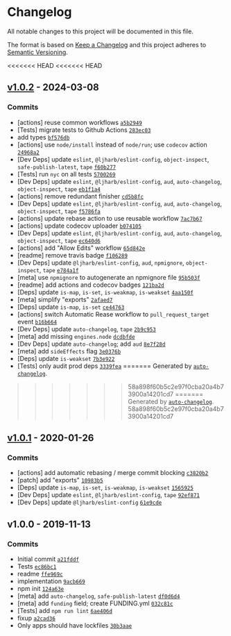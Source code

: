 # Changelog

All notable changes to this project will be documented in this file.

The format is based on [Keep a Changelog](https://keepachangelog.com/en/1.0.0/)
and this project adheres to [Semantic Versioning](https://semver.org/spec/v2.0.0.html).

<<<<<<< HEAD
<<<<<<< HEAD
## [v1.0.2](https://github.com/inspect-js/which-collection/compare/v1.0.1...v1.0.2) - 2024-03-08

### Commits

- [actions] reuse common workflows [`a5b2949`](https://github.com/inspect-js/which-collection/commit/a5b294901933131cf753c260c0dccf15c1aeeadc)
- [Tests] migrate tests to Github Actions [`283ec03`](https://github.com/inspect-js/which-collection/commit/283ec03d70ad8fdc94b3d77c1b11de011617a04d)
- add types [`bf576db`](https://github.com/inspect-js/which-collection/commit/bf576db80dbc9bca1332622f0b6c4772706dca45)
- [actions] use `node/install` instead of `node/run`; use `codecov` action [`24968a2`](https://github.com/inspect-js/which-collection/commit/24968a2aa55109520e2ec0532343224e11a6e311)
- [Dev Deps] update `eslint`, `@ljharb/eslint-config`, `object-inspect`, `safe-publish-latest`, `tape` [`f60b277`](https://github.com/inspect-js/which-collection/commit/f60b27727206261a0359adb5588cba645eb56cf8)
- [Tests] run `nyc` on all tests [`5700269`](https://github.com/inspect-js/which-collection/commit/57002694f9b5f40078bd2777ecc934ece544a556)
- [Dev Deps] update `eslint`, `@ljharb/eslint-config`, `aud`, `auto-changelog`, `object-inspect`, `tape` [`eb1f1a4`](https://github.com/inspect-js/which-collection/commit/eb1f1a468f53bcbed6ddf7459f0811a0f5ea37a7)
- [actions] remove redundant finisher [`cd5b8fc`](https://github.com/inspect-js/which-collection/commit/cd5b8fcddb9d8ea9ea5132b88c50357e2409a277)
- [Dev Deps] update `eslint`, `@ljharb/eslint-config`, `aud`, `auto-changelog`, `object-inspect`, `tape` [`f5786fa`](https://github.com/inspect-js/which-collection/commit/f5786fa3189c884debfa4f160a1733a738acccec)
- [actions] update rebase action to use reusable workflow [`7ac7b67`](https://github.com/inspect-js/which-collection/commit/7ac7b6777797230ca105f9c1560e7b5fc3ba901f)
- [actions] update codecov uploader [`b074105`](https://github.com/inspect-js/which-collection/commit/b074105e5001df42a8889cd8cadaabd2a2fc276c)
- [Dev Deps] update `eslint`, `@ljharb/eslint-config`, `aud`, `auto-changelog`, `object-inspect`, `tape` [`ec640d6`](https://github.com/inspect-js/which-collection/commit/ec640d667a48428aec41e19769ae9490da8301e1)
- [actions] add "Allow Edits" workflow [`65d842e`](https://github.com/inspect-js/which-collection/commit/65d842ee9c09ed60370cf14a721b94f9a5de43cd)
- [readme] remove travis badge [`f106289`](https://github.com/inspect-js/which-collection/commit/f10628946ad70286f503497850f6dd2350311577)
- [Dev Deps] update `@ljharb/eslint-config`, `aud`, `npmignore`, `object-inspect`, `tape` [`e784a1f`](https://github.com/inspect-js/which-collection/commit/e784a1fe96f8bc3eb21350ec7a35c3cf24c66a35)
- [meta] use `npmignore` to autogenerate an npmignore file [`95b503f`](https://github.com/inspect-js/which-collection/commit/95b503fd95f30deca71415da97937a3620e24912)
- [readme] add actions and codecov badges [`121ba2d`](https://github.com/inspect-js/which-collection/commit/121ba2d320ecefd51e4af06cacae2f71dd51b59d)
- [Deps] update `is-map`, `is-set`, `is-weakmap`, `is-weakset` [`4aa150f`](https://github.com/inspect-js/which-collection/commit/4aa150fdad7b8c0728972d6b074cb43464681e97)
- [meta] simplify "exports" [`2afaed7`](https://github.com/inspect-js/which-collection/commit/2afaed7f8918aa87a380c333944db274670838ae)
- [Deps] update `is-map`, `is-set` [`ce44763`](https://github.com/inspect-js/which-collection/commit/ce447638a94303f0571b4c3d12389c20a61d7817)
- [actions] switch Automatic Rease workflow to `pull_request_target` event [`b16b664`](https://github.com/inspect-js/which-collection/commit/b16b6641301c3c9ef7df8000be13a69b8087474f)
- [Dev Deps] update `auto-changelog`, `tape` [`2b9c953`](https://github.com/inspect-js/which-collection/commit/2b9c953b469d7fd0e86d96b89f20ef0c424e4ba1)
- [meta] add missing `engines.node` [`dcdbfde`](https://github.com/inspect-js/which-collection/commit/dcdbfdecc9f77daf99735d1f5377d9f3894fead3)
- [Dev Deps] update `auto-changelog`; add `aud` [`8e7f28d`](https://github.com/inspect-js/which-collection/commit/8e7f28d82f6240b2eaf763c32a3ede53be6cdfe1)
- [meta] add `sideEffects` flag [`3e0376b`](https://github.com/inspect-js/which-collection/commit/3e0376b80d7a18b78fdc898a9a166e9ffc83eee3)
- [Deps] update `is-weakset` [`7b3e922`](https://github.com/inspect-js/which-collection/commit/7b3e922ca0f9f356c1cbf4701857d71b378eb7d7)
- [Tests] only audit prod deps [`3339fea`](https://github.com/inspect-js/which-collection/commit/3339fea827a7fdcf8db868bb52278a3186593d48)
=======
Generated by [`auto-changelog`](https://github.com/CookPete/auto-changelog).
>>>>>>> 58a898f60b5c2e97f0cba20a4b73900a14201cd7
=======
Generated by [`auto-changelog`](https://github.com/CookPete/auto-changelog).
>>>>>>> 58a898f60b5c2e97f0cba20a4b73900a14201cd7

## [v1.0.1](https://github.com/inspect-js/which-collection/compare/v1.0.0...v1.0.1) - 2020-01-26

### Commits

- [actions] add automatic rebasing / merge commit blocking [`c3820b2`](https://github.com/inspect-js/which-collection/commit/c3820b2e8c88548f2c7da4080b1d1b6b41be97a4)
- [patch] add "exports" [`10983b5`](https://github.com/inspect-js/which-collection/commit/10983b5fdcc453c64216c3d6aa3fb93340091818)
- [Deps] update `is-map`, `is-set`, `is-weakmap`, `is-weakset` [`1565925`](https://github.com/inspect-js/which-collection/commit/1565925705c4abfe88065b211d1d960791f7cd3c)
- [Dev Deps] update `eslint`, `@ljharb/eslint-config`, `tape` [`92ef871`](https://github.com/inspect-js/which-collection/commit/92ef871338395352f1bafc3156088361a3fd917a)
- [Dev Deps] update `@ljharb/eslint-config` [`61e9cde`](https://github.com/inspect-js/which-collection/commit/61e9cde1830ccc2b551dd6a1a873ae2cf27a74c7)

## v1.0.0 - 2019-11-13

### Commits

- Initial commit [`a21fddf`](https://github.com/inspect-js/which-collection/commit/a21fddffef3b2f21923e4d056295dd63661d8155)
- Tests [`ec86bc1`](https://github.com/inspect-js/which-collection/commit/ec86bc12f0516bd662c6e2966b36de2e1128a431)
- readme [`ffe969c`](https://github.com/inspect-js/which-collection/commit/ffe969cf4388d18e12c664cc51498bbdef08e565)
- implementation [`9acb669`](https://github.com/inspect-js/which-collection/commit/9acb6695e6a5e60f4c0b6de59eaf8b1f681d78e5)
- npm init [`124a63e`](https://github.com/inspect-js/which-collection/commit/124a63ee68a0015b47cbcc08b0d5598e553e7c9a)
- [meta] add `auto-changelog`, `safe-publish-latest` [`df0d6d4`](https://github.com/inspect-js/which-collection/commit/df0d6d4f1efbc4d9b327471b9c659bd487b25b49)
- [meta] add `funding` field; create FUNDING.yml [`032c81c`](https://github.com/inspect-js/which-collection/commit/032c81c826d68acd6242fa87fd6348db70135506)
- [Tests] add `npm run lint` [`6ae406d`](https://github.com/inspect-js/which-collection/commit/6ae406d9e459779abbdd90f48559552f740b05c9)
- fixup [`a2cad36`](https://github.com/inspect-js/which-collection/commit/a2cad363f12e30afe7619597187c5d4dc840a2a7)
- Only apps should have lockfiles [`30b3aae`](https://github.com/inspect-js/which-collection/commit/30b3aae37155f0786e4582501369f738b3282cd7)
